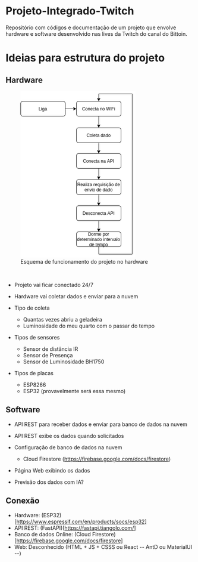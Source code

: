 # Projeto-Integrado-Twitch
Repositório com códigos e documentação de um projeto que envolve hardware e software desenvolvido nas lives da Twitch do canal do Bittoin.


# Ideias para estrutura do projeto

## Hardware

<figure class="image">
  <img src="https://github.com/mateustoin/Projeto-Integrado-Twitch/blob/master/img/fluxograma-projeto-hardware.png?raw=True">
  <figcaption>Esquema de funcionamento do projeto no hardware</figcaption>
</figure>
</br>

- Projeto vai ficar conectado 24/7
- Hardware vai coletar dados e enviar para a nuvem

- Tipo de coleta
  - Quantas vezes abriu a geladeira
  - Luminosidade do meu quarto com o passar do tempo

- Tipos de sensores
  - Sensor de distância IR
  - Sensor de Presença
  - Sensor de Luminosidade BH1750

- Tipos de placas
  - ESP8266
  - ESP32 (provavelmente será essa mesmo)

## Software

- API REST para receber dados e enviar para banco de dados na nuvem
- API REST exibe os dados quando solicitados

- Configuração de banco de dados na nuvem
  - Cloud Firestore (https://firebase.google.com/docs/firestore)

- Página Web exibindo os dados

- Previsão dos dados com IA?

## Conexão

- Hardware: (ESP32)[https://www.espressif.com/en/products/socs/esp32]
- API REST: (FastAPI)[https://fastapi.tiangolo.com/]
- Banco de dados Online: (Cloud Firestore)[https://firebase.google.com/docs/firestore]
- Web: Desconhecido (HTML + JS + CSSS ou React -- AntD ou MaterialUI --)